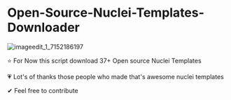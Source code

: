 # Open-Source-Nuclei-Templates-Downloader
![imageedit_1_7152186197](https://user-images.githubusercontent.com/66991901/186592904-30ae63cb-baa1-4a0a-98ea-a377bb38203a.png)

⭐ For Now this script download 37+ Open source Nuclei Templates

💗 Lot's of thanks those people who made that's awesome nuclei templates

✔ Feel free to contribute
